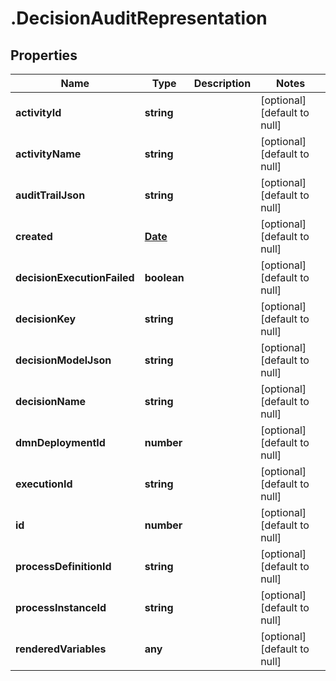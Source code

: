 # .DecisionAuditRepresentation

## Properties
Name | Type | Description | Notes
------------ | ------------- | ------------- | -------------
**activityId** | **string** |  | [optional] [default to null]
**activityName** | **string** |  | [optional] [default to null]
**auditTrailJson** | **string** |  | [optional] [default to null]
**created** | [**Date**](Date.md) |  | [optional] [default to null]
**decisionExecutionFailed** | **boolean** |  | [optional] [default to null]
**decisionKey** | **string** |  | [optional] [default to null]
**decisionModelJson** | **string** |  | [optional] [default to null]
**decisionName** | **string** |  | [optional] [default to null]
**dmnDeploymentId** | **number** |  | [optional] [default to null]
**executionId** | **string** |  | [optional] [default to null]
**id** | **number** |  | [optional] [default to null]
**processDefinitionId** | **string** |  | [optional] [default to null]
**processInstanceId** | **string** |  | [optional] [default to null]
**renderedVariables** | **any** |  | [optional] [default to null]


